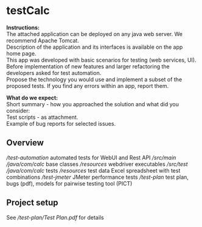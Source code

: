 # testCalc

**Instructions:**  
The attached application can be deployed on any java web server. We recommend Apache Tomcat.   
Description of the application and its interfaces is available on the app home page.  
This app was developed with basic scenarios for testing (web services, UI).  
Before implementation of new features and larger refactoring the developers asked for test automation.  
Propose the technology you would use and implement a subset of the proposed tests. 
If you find any errors within an app, report them.  

**What do we expect:**  
Short summary - how you approached the solution and what did you consider:  
Test scripts - as attachment.  
Example of bug reports for selected issues.  
  
  
## Overview
*/test-automation*    automated tests for WebUI and Rest API
                */src/main*
                            */java/com/calc*   base classes
                            */resources*        webdriver executables
                */src/test*
                            */java/com/calc*   tests
                            */resources*        test data Excel spreadsheet with test combinations
*/test-jmeter*        JMeter performance tests 
*/test-plan*          test plan, bugs (pdf), models for pairwise testing tool (PICT)

## Project setup
See */test-plan/Test Plan.pdf* for details